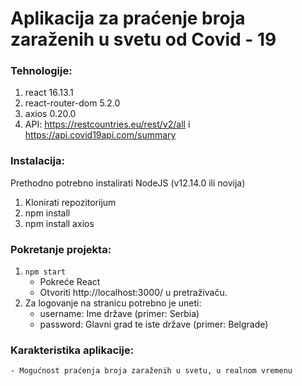 # Aplikacija za praćenje broja zaraženih u svetu od Covid - 19

### Tehnologije:

1. react 16.13.1
2. react-router-dom 5.2.0
3. axios 0.20.0
4. API: https://restcountries.eu/rest/v2/all i https://api.covid19api.com/summary

### Instalacija:

Prethodno potrebno instalirati NodeJS (v12.14.0 ili novija)

1. Klonirati repozitorijum
2. npm install
3. npm install axios

### Pokretanje projekta:

1. ```npm start```
    - Pokreće React
    - Otvoriti http://localhost:3000/ u pretraživaču.
2. Za logovanje na stranicu potrebno je uneti: 
    - username: Ime države (primer: Serbia)
    - password: Glavni grad te iste države (primer: Belgrade)

### Karakteristika aplikacije:

    - Mogućnost praćenja broja zaraženih u svetu, u realnom vremenu